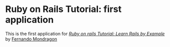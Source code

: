 # Ruby on Rails Tutorial: first application

This is the first application for [*Ruby on rails Tutorial: Learn Rails by Example*](http://fmondragon.com/) by [Fernando Mondragon](http://www.fmondragon.com/)